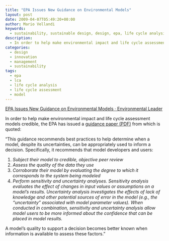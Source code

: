 ```yaml
---
title: "EPA Issues New Guidance on Environmental Models"
layout: post
date: 2009-04-07T05:49:20+00:00
author: Mario Vellandi
keywords:
  - sustainability, sustainable design, design, epa, life cycle analysis, life cycle assessment, lca, model
description:
  - In order to help make environmental impact and life cycle assessment models credible, the EPA has issued a guidance paper (PDF) which recommends best practices to help determine when a model, despite its uncertainties, can be appropriately used to inform a decision.
categories:
  - design
  - innovation
  - management
  - sustainability
tags:
  - epa
  - lca
  - life cycle analysis
  - life cycle assessment
  - model
---
```

<a rel="nofollow" href="http://www.environmentalleader.com/2009/04/06/epa-issues-new-guidance-on-environmental-models/">EPA Issues New Guidance on Environmental Models · Environmental Leader</a>

In order to help make environmental impact and life cycle assessment models credible, the EPA has issued a [guidance paper (PDF)](http://www.epa.gov/crem/library/cred_guidance_0309.pdf) <img style="cursor: pointer;" src="https://mail.google.com/mail/images/favicon.ico" alt="" />from which is quoted:

&#8220;This guidance recommends best practices to help determine when a model, despite its uncertainties, can be appropriately used to inform a decision. Specifically, it recommends that model developers and users:

  1. _Subject their model to credible, objective peer review_
  2. _Assess the quality of the data they use_
  3. _Corroborate their model by evaluating the degree to which it corresponds to the system being modeled_
  4. _Perform sensitivity and uncertainty analyses. Sensitivity analysis evaluates the effect of changes in input values or assumptions on a model&#8217;s results. Uncertainty analysis investigates the effects of lack of knowledge and other potential sources of error in the model (e.g., the “uncertainty” associated with model parameter values). When conducted in combination, sensitivity and uncertainty analysis allow model users to be more informed about the confidence that can be placed in model results._

A model’s quality to support a decision becomes better known when information is available to assess these factors.&#8221;
